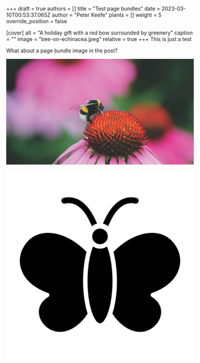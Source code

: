 +++
draft = true
authors = []
title = "Test page bundles"
date = 2023-03-10T00:53:37.065Z
author = "Peter Keefe"
plants = []
weight = 5
override_position = false

[cover]
alt = "A holiday gift with a red bow surrounded by greenery"
caption = ""
image = "bee-on-echinacea.jpeg"
relative = true
+++
This is just a test

What about a page bundle image in the post?

![](bee-on-echinacea.jpeg "The image title")

![](butterfly.png)